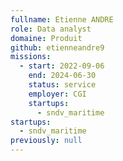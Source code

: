 ```yaml
---
fullname: Etienne ANDRE
role: Data analyst
domaine: Produit
github: etienneandre9
missions:
  - start: 2022-09-06
    end: 2024-06-30
    status: service
    employer: CGI
    startups:
      - sndv_maritime
startups:
  - sndv_maritime
previously: null
---
```

